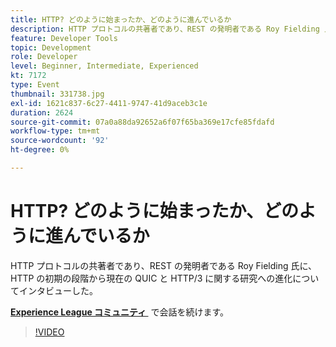 ```yaml
---
title: HTTP? どのように始まったか、どのように進んでいるか
description: HTTP プロトコルの共著者であり、REST の発明者である Roy Fielding 氏に、HTTP の初期の段階から現在の QUIC と HTTP/3 に関する研究への進化についてインタビューした。 このセッションは、Adobe Developers Live コンテンツイベントの一環として提供されました。
feature: Developer Tools
topic: Development
role: Developer
level: Beginner, Intermediate, Experienced
kt: 7172
type: Event
thumbnail: 331738.jpg
exl-id: 1621c837-6c27-4411-9747-41d9aceb3c1e
duration: 2624
source-git-commit: 07a0a88da92652a6f07f65ba369e17cfe85fdafd
workflow-type: tm+mt
source-wordcount: '92'
ht-degree: 0%

---
```


# HTTP? どのように始まったか、どのように進んでいるか

HTTP プロトコルの共著者であり、REST の発明者である Roy Fielding 氏に、HTTP の初期の段階から現在の QUIC と HTTP/3 に関する研究への進化についてインタビューした。

**[Experience League コミュニティ &#x200B;](https://adobe.ly/36Yd3v6)** で会話を続けます。

>[!VIDEO](https://video.tv.adobe.com/v/331738/?quality=12&learn=on&hidetitle=true)
